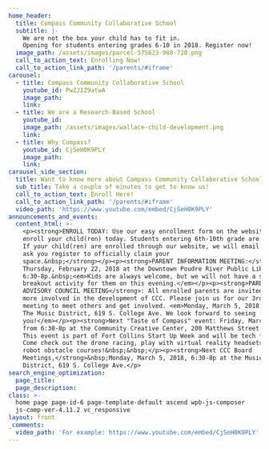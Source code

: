 ```yaml
---
home_header:
  title: Compass Community Collaborative School
  subtitle: |-
    We are not the box your child has to fit in. 
    Opening for students entering grades 6-10 in 2018. Register now!
  image_path: /assets/images/parcel-575623-960-720.png
  call_to_action_text: Enrolling Now!
  call_to_action_link_path: '/parents/#iframe'
carousel:
  - title: Compass Community Collaborative School
    youtube_id: PwZJIZ9atwA
    image_path:
    link:
  - title: We are a Research-Based School
    youtube_id:
    image_path: /assets/images/wallace-child-development.png
    link:
  - title: Why Compass?
    youtube_id: CjSeH0K9PLY
    image_path:
    link:
carousel_side_section:
  title: Want to know more about Compass Community Collaborative School?
  sub_title: Take a couple of minutes to get to know us!
  call_to_action_text: Enroll Here!
  call_to_action_link_path: '/parents/#iframe'
  video_path: 'https://www.youtube.com/embed/CjSeH0K9PLY'
announcements_and_events:
  content_html: >-
    <p><strong>ENROLL TODAY: Use our easy enrollment form on the website to
    enroll your child(ren) today. Students entering 6th-10th grade are eligible.
    If your child(ren) are enrolled through our website, we will email you to
    ask you register to officially claim your
    space.&nbsp;</strong></p><p><strong>PARENT INFORMATION MEETING:</strong>
    Thursday, February 22, 2018 at the Downtown Poudre River Public Library from
    6:30-8p.&nbsp;<em>Kids are always welcome, but we will not have a separate
    breakout activity for them on this evening.</em></p><p><strong>PARENT
    ADVISORY COUNCIL MEETING</strong>: All enrolled parents are invited to get
    more involved in the development of CCC. Please join us for our 3rd PAC
    meeting to meet others and get involved. <em>Monday, March 5, 2018, 6:30p at
    The Music District, 619 S. College Ave. We look forward to seeing
    you!</em></p><p><strong>Next "Taste of Compass" event: Friday, March 2, 2018
    from 6:30-8p at the Community Creative Center, 200 Matthews Street.</strong>
    This event is part of Fort Collins Start Up Week and will be tech focused.
    Come check out the drone racing, play with virtual reality headsets, and
    robot obstacle courses!&nbsp;&nbsp;</p><p><strong>Next CCC Board
    Meetings,</strong>&nbsp;Monday, March 5, 2018, 6:30-8p at the Music
    District, 619 S. College Ave.</p>
search_engine_optimization:
  page_title:
  page_description:
class: >-
  home page page-id-6 page-template-default ascend wpb-js-composer
  js-comp-ver-4.11.2 vc_responsive
layout: front
_comments:
  video_path: 'For example: https://www.youtube.com/embed/CjSeH0K9PLY'
---
```


